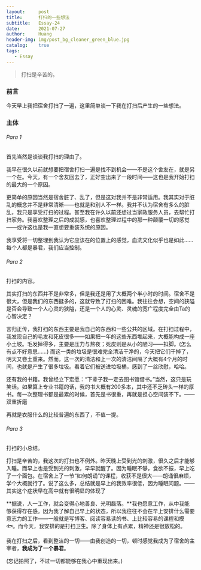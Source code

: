 ```yaml
---
layout:     post
title:      打扫的一些想法
subtitle:   Essay-24
date:       2021-07-27
author:     Huang
header-img: img/post_bg_cleaner_green_blue.jpg
catalog:    true
tags:
   - Essay
---
```


> 打扫是辛苦的。

### 前言

今天早上我把宿舍打扫了一遍，这里简单谈一下我在打扫后产生的一些想法。

### 主体

###### Para 1

首先当然是谈谈我打扫的理由了。

我早在很久以前就想要把宿舍打扫一遍是找不到机会——不是这个舍友在，就是另一个在。今天，有一个舍友回去了，正好空出来了一段时间——这也是我开始打扫的最大的一个原因。

更简单的原因当然是宿舍脏了、乱了，但是这对我并不是非常适用。我其实对于脏乱的概念并不是非常清晰——也就是和别人不一样。我并不认为宿舍有多么的脏乱，我只是享受打扫的过程。甚至我在许久以前还想过当家政服务人员，去帮忙打扫家务。我喜欢整理之后的成就感，也喜欢整理过程中的那一种颠覆一切的感觉——或许这也是我一直想要重装系统的原因。

我享受将一切整理到我认为它应该在的位置上的感觉，血洗文化似乎也是如此……每个人都是暴君，我们应当控制。

###### Para 2

打扫的内容。

其实打扫的东西并不是非常多，但是我还是用了大概两个半小时的时间。宿舍不是很大，但是我们的东西挺多的，这就导致了打扫的困难。我往往会想，空间的狭隘是否会导致一个人心灵的狭隘，还是一个人的心灵、灵魂的宽广程度完全由Ta的心智决定？

言归正传，我打扫的东西主要是我自己的东西和一些公共的区域。在打扫过程中，我发现自己的毛发和死皮很多——如果把一年的这些东西堆起来，大概能构成一座小土坡。毛发掉得多，主要是压力与熬夜；死皮则是从小的陋习——扣脚。(怎么有点不好意思……) 而这一类的垃圾是很难完全清洁干净的，今天把它们干掉了，明天又卷土重来。然而，这一次的清洁和上一次的清洁间隔了大概有4个月的时间，也就是产生了很多垃圾。看着它们被送进垃圾桶，感到了一丝欣慰，哈哈。

还有我的书籍。我曾经立下宏愿：“下辈子我一定去图书馆借书。”当然，这只是玩笑话。如果算上专业书籍的话，我的书大概有200多本，其中还不乏砖头一样的厚书。每一次整理书都是最累的时候，首先是书很重，再就是担心空间装不下。——双重折磨

再就是衣服什么的比较普遍的东西了，不值一提。

###### Para 3

打扫的小总结。

打扫是辛苦的，我这次的打扫也不例外。昨天晚上受到光的刺激，很久之后才能够入睡。而早上也是受到光的刺激，早早就醒了。因为睡眠不够，食欲不振，早上吃了一个面包。在宿舍上了一节“如何朗诵”的课程，收获不是很大——朗诵很麻烦，学个大概就行了。说了这么多，总结就是早上的我效率很低，因为睡眠问题。——其实这个症状早在高中就有很明显的体现了

**据说，人一工作，就会变得心地善良、光明磊落。**我也愿意工作，从中我能够获得存在感。因为我了解自己早上的状态，所以我往往不会在早上安排什么需要意志力的工作——一般就是写博客、阅读容易读的书、上比较容易的课程和摸🐟。而今天，我安排的是打扫卫生。除了身体上有点累，精神还是很放松的。

我在打扫之后，看到整洁的一切——由我创造的一切，顿时感觉我成为了宿舍的主宰者，**我成为了一个暴君**。

(忘记拍照了，不过一切都能够在我心中重现出来。)



